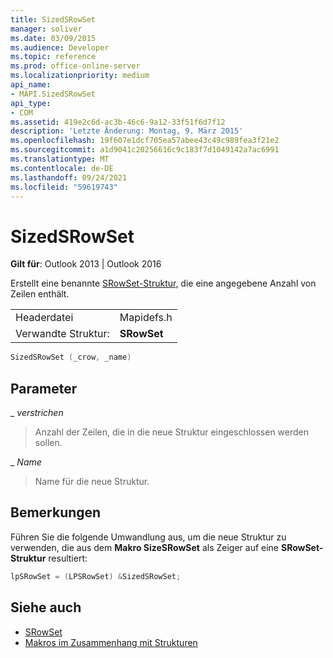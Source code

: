 ```yaml
---
title: SizedSRowSet
manager: soliver
ms.date: 03/09/2015
ms.audience: Developer
ms.topic: reference
ms.prod: office-online-server
ms.localizationpriority: medium
api_name:
- MAPI.SizedSRowSet
api_type:
- COM
ms.assetid: 419e2c6d-ac3b-46c6-9a12-33f51f6d7f12
description: 'Letzte Änderung: Montag, 9. März 2015'
ms.openlocfilehash: 19f607e1dcf705ea57abee43c49c989fea3f21e2
ms.sourcegitcommit: a1d9041c20256616c9c183f7d1049142a7ac6991
ms.translationtype: MT
ms.contentlocale: de-DE
ms.lasthandoff: 09/24/2021
ms.locfileid: "59619743"
---
```

# <a name="sizedsrowset"></a>SizedSRowSet

**Gilt für**: Outlook 2013 | Outlook 2016 
  
Erstellt eine benannte [SRowSet-Struktur,](srowset.md) die eine angegebene Anzahl von Zeilen enthält. 
  
|||
|:-----|:-----|
|Headerdatei  <br/> |Mapidefs.h  <br/> |
|Verwandte Struktur:  <br/> |**SRowSet** <br/> |
   
```cpp
SizedSRowSet (_crow, _name)
```

## <a name="parameters"></a>Parameter

_ _verstrichen_
  
> Anzahl der Zeilen, die in die neue Struktur eingeschlossen werden sollen.
    
_ _Name_
  
> Name für die neue Struktur.
    
## <a name="remarks"></a>Bemerkungen

Führen Sie die folgende Umwandlung aus, um die neue Struktur zu verwenden, die aus dem **Makro SizeSRowSet** als Zeiger auf eine **SRowSet-Struktur** resultiert: 
  
```cpp
lpSRowSet = (LPSRowSet) &SizedSRowSet;

```

## <a name="see-also"></a>Siehe auch

- [SRowSet](srowset.md)
- [Makros im Zusammenhang mit Strukturen](macros-related-to-structures.md)

